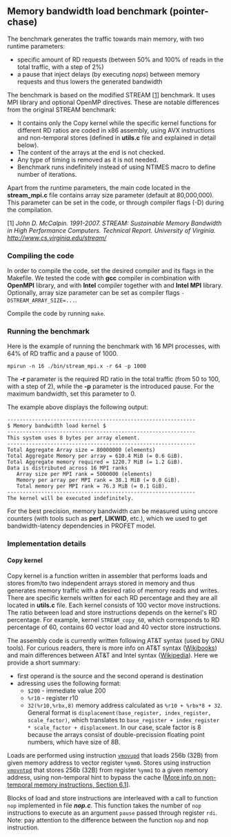## Memory bandwidth load benchmark (pointer-chase)

The benchmark generates the traffic towards main memory, with two runtime parameters:

 - specific amount of RD requests (between 50\% and 100\% of reads in the total traffic, with a step of 2\%)
 - a pause that inject delays (by executing *nops*) between memory requests and thus lowers the generated bandwidth

The benchmark is based on the modified STREAM \[[1][]\] benchmark.
It uses MPI library and optional OpenMP directives.
These are notable differences from the original STREAM benchmark:

 - It contains only the Copy kernel while the specific kernel functions for different RD ratios are coded in x86 assembly, using AVX instructions and non-temporal stores (defined in **utils.c** file and explained in detail below).
 - The content of the arrays at the end is not checked.
 - Any type of timing is removed as it is not needed.
 - Benchmark runs indefinitely instead of using NTIMES macro to define number of iterations.

Apart from the runtime parameters, the main code located in the **stream_mpi.c** file contains array size parameter (default at 80,000,000).
This parameter can be set in the code, or through compiler flags (-D) during the compilation.

\[1\] *John D. McCalpin. 1991-2007. STREAM: Sustainable Memory Bandwidth in High Performance Computers. Technical
Report. University of Virginia. http://www.cs.virginia.edu/stream/*

[1]: http://www.cs.virginia.edu/stream/ "Original STREAM benchmark developed by John D. McCalpin"

### Compiling the code

In order to compile the code, set the desired compiler and its flags in the Makefile.
We tested the code with **gcc** compiler in combination with **OpenMPI** library, and with **Intel** compiler together with and **Intel MPI** library.
Optionally, array size parameter can be set as compiler flags `-DSTREAM_ARRAY_SIZE=...`.

Compile the code by running `make`.

### Running the benchmark

Here is the example of running the benchmark with 16 MPI processes, with 64\% of RD traffic and a pause of 1000.

```
mpirun -n 16 ./bin/stream_mpi.x -r 64 -p 1000
```
The **-r** parameter is the required RD ratio in the total traffic (from 50 to 100, with a step of 2), while the **-p** parameter is the introduced pause. For the maximum bandwidth, set this parameter to 0.

The example above displays the following output:

```
-------------------------------------------------------------
$ Memory bandwidth load kernel $
-------------------------------------------------------------
This system uses 8 bytes per array element.
-------------------------------------------------------------
Total Aggregate Array size = 80000000 (elements)
Total Aggregate Memory per array = 610.4 MiB (= 0.6 GiB).
Total Aggregate memory required = 1220.7 MiB (= 1.2 GiB).
Data is distributed across 16 MPI ranks
   Array size per MPI rank = 5000000 (elements)
   Memory per array per MPI rank = 38.1 MiB (= 0.0 GiB).
   Total memory per MPI rank = 76.3 MiB (= 0.1 GiB).
-------------------------------------------------------------
The kernel will be executed indefinitely.
```

For the best precision, memory bandwidth can be measured using uncore counters (with tools such as **perf**, **LIKWID**, etc.), which we used to get bandwidth-latency dependencies in PROFET model.


### Implementation details
#### Copy kernel
Copy kernel is a function written in assembler that performs loads and stores from/to two independent arrays stored in memory and thus generates memory traffic with a desired ratio of memory reads and writes. There are specific kernels written for each RD percentage and they are all located in **utils.c** file. Each kernel consists of 100 vector move instructions. The ratio between load and store instructions depends on the kernel's RD percentage. For example, kernel ```STREAM_copy_60```, which corresponds to RD percentage of 60, contains 60 vector load and 40 vector store instructions.

The assembly code is currently written following AT&T syntax (used by GNU tools). For curious readers, there is more info on AT&T syntax ([Wikibooks](https://en.wikibooks.org/wiki/X86_Assembly/GNU_assembly_syntax)) and main differences between AT&T and Intel syntax ([Wikipedia](https://en.wikipedia.org/wiki/X86_assembly_language#Syntax)). Here we provide a short summary:

- first operand is the source and the second operand is destination
- adressing uses the following format:
    - ```$200``` - immediate value 200
    - ```%r10``` - register r10
    - ```32(%r10,%rbx,8)``` memory address calculated as ```%r10 + %rbx*8 + 32```. General format is ```displacement(base_register, index_register, scale_factor)```, which translates to ```base_register + index_register * scale_factor + displacement```. In our case, scale factor is 8 because the arrays consist of double-precission floating point numbers, which have size of 8B.

Loads are performed using instruction [```vmovupd```](https://www.felixcloutier.com/x86/movupd) that loads 256b (32B) from given memory address to vector register ```%ymm0```.
Stores using instruction [```vmovntpd```](https://www.felixcloutier.com/x86/movntpd) that stores 256b (32B) from register ```%ymm1``` to a given memory address, using non-temporal hint to bypass the cache ([More info on non-temporal memory instructions, Section 6.1](https://lwn.net/Articles/255364/)].

Blocks of load and store instructions are interleaved with a call to function ```nop``` implemented in file ***nop.c***. This function takes the number of ```nop``` instructions to execute as an argument ```pause``` passed through register ```rdi```. Note: pay attention to the difference between the function ```nop``` and nop instruction.
